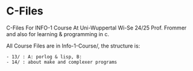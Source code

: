 # C-Files

C-Files For INFO-1 Course At Uni-Wuppertal Wi-Se 24/25 Prof. Frommer and also for learning & programming in c.

All Course Files are in Info-1-Course/, the structure is:

    - 13/ : A: porlog & lisp, B: 
    - 14/ : about make and complexer programs


